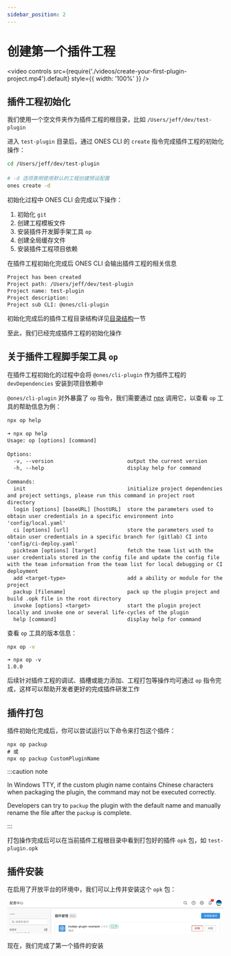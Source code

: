 ```yaml
---
sidebar_position: 2
---
```


# 创建第一个插件工程

<video controls src={require('./videos/create-your-first-plugin-project.mp4').default} style={{ width: '100%' }} />

## 插件工程初始化

我们使用一个空文件夹作为插件工程的根目录，比如 `/Users/jeff/dev/test-plugin`

进入 `test-plugin` 目录后，通过 ONES CLI 的 `create` 指令完成插件工程的初始化操作：

```bash
cd /Users/jeff/dev/test-plugin

# -d 选项表明使用默认的工程创建预设配置
ones create -d
```

初始化过程中 ONES CLI 会完成以下操作：

1. 初始化 `git`
2. 创建工程模板文件
3. 安装插件开发脚手架工具 `op`
4. 创建全局缓存文件
5. 安装插件工程项目依赖

在插件工程初始化完成后 ONES CLI 会输出插件工程的相关信息

```
Project has been created
Project path: /Users/jeff/dev/test-plugin
Project name: test-plugin
Project description:
Project sub CLI: @ones/cli-plugin
```

初始化完成后的插件工程目录结构详见[目录结构](../guide/plugin-project-directory-structure.md)一节

至此，我们已经完成插件工程的初始化操作

## 关于插件工程脚手架工具 `op`

在插件工程初始化的过程中会将 `@ones/cli-plugin` 作为插件工程的 `devDependencies` 安装到项目依赖中

`@ones/cli-plugin` 对外暴露了 `op` 指令，我们需要通过 [npx](https://docs.npmjs.com/cli/v8/commands/npx) 调用它，以查看 `op` 工具的帮助信息为例：

```bash
npx op help
```

```
➜ npx op help
Usage: op [options] [command]

Options:
  -v, --version                        output the current version
  -h, --help                           display help for command

Commands:
  init                                 initialize project dependencies and project settings, please run this command in project root directory
  login [options] [baseURL] [hostURL]  store the parameters used to obtain user credentials in a specific environment into 'config/local.yaml'
  ci [options] [url]                   store the parameters used to obtain user credentials in a specific branch for (gitlab) CI into 'config/ci-deploy.yaml'
  pickteam [options] [target]          fetch the team list with the user credentials stored in the config file and update the config file with the team information from the team list for local debugging or CI deployment
  add <target-type>                    add a ability or module for the project
  packup [filename]                    pack up the plugin project and build .opk file in the root directory
  invoke [options] <target>            start the plugin project locally and invoke one or several life-cycles of the plugin
  help [command]                       display help for command
```

查看 `op` 工具的版本信息：

```bash
npx op -v
```

```
➜ npx op -v
1.0.0
```

后续针对插件工程的调试、插槽或能力添加、工程打包等操作均可通过 `op` 指令完成，这样可以帮助开发者更好的完成插件研发工作

## 插件打包

插件初始化完成后，你可以尝试运行以下命令来打包这个插件：

```
npx op packup
# 或
npx op packup CustomPluginName
```

:::caution note

In Windows TTY, if the custom plugin name contains Chinese characters when packaging the plugin, the command may not be executed correctly.

Developers can try to `packup` the plugin with the default name and manually rename the file after the `packup` is complete.

:::

打包操作完成后可以在当前插件工程根目录中看到打包好的插件 `opk` 包，如 `test-plugin.opk`

## 插件安装

在启用了开放平台的环境中，我们可以上传并安装这个 `opk` 包：

![image](images/install.jpg)

现在，我们完成了第一个插件的安装
